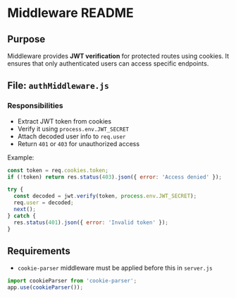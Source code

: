 # Middleware README

## Purpose
Middleware provides **JWT verification** for protected routes using cookies. 
It ensures that only authenticated users can access specific endpoints.

## File: `authMiddleware.js`
### Responsibilities
- Extract JWT token from cookies
- Verify it using `process.env.JWT_SECRET`
- Attach decoded user info to `req.user`
- Return `401` or `403` for unauthorized access

Example:
```js
const token = req.cookies.token;
if (!token) return res.status(403).json({ error: 'Access denied' });

try {
  const decoded = jwt.verify(token, process.env.JWT_SECRET);
  req.user = decoded;
  next();
} catch {
  res.status(401).json({ error: 'Invalid token' });
}
```

## Requirements
- `cookie-parser` middleware must be applied before this in `server.js`
```js
import cookieParser from 'cookie-parser';
app.use(cookieParser());
```
